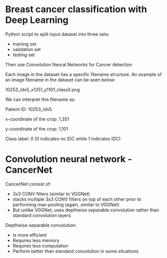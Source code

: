 # Breast cancer classification with Deep Learning

Python script to split input dataset into three sets:
- training set
- validation set
- testing set

Then use Convolution Neural Networks for Cancer detection

Each image in the dataset has a specific filename structure. 
An example of an image filename in the dataset can be seen below:

10253_idx5_x1351_y1101_class0.png

We can interpret this filename as:

Patient ID: 10253_idx5

x-coordinate of the crop: 1,351

y-coordinate of the crop: 1,101

Class label: 0 (0 indicates no IDC while 1 indicates IDC)

# Convolution neural network - CancerNet

CancerNet consist of:
- 3x3 CONV filters (similar to VGGNet)
- stacks multiple 3x3 CONV filters on top of each other prior to performing max-pooling (again, similar to VGGNet)
- But unlike VGGNet, uses depthwise separable convolution rather than standard convolution layers

Depthwise separable convolution:
- Is more efficient
- Requires less memory
- Requires less computation
- Perform better than standard convolution in some situations


